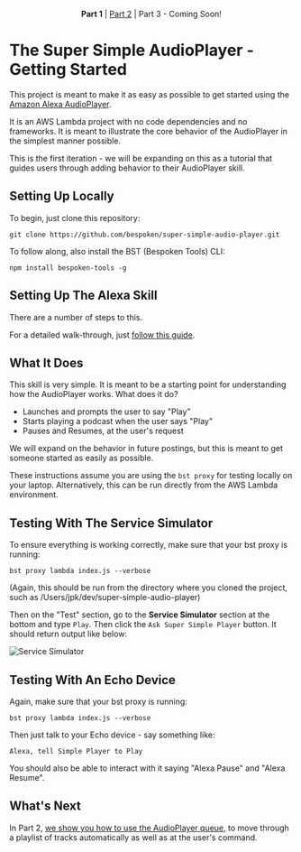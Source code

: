<p align="center" >
    <strong>Part 1</strong> 
    | <a href="https://github.com/bespoken/super-simple-audio-player/tree/Part2">Part 2</a> 
    | Part 3 - Coming Soon!
</p>

# The Super Simple AudioPlayer - Getting Started
This project is meant to make it as easy as possible to get started using the [Amazon Alexa AudioPlayer](https://developer.amazon.com/public/solutions/alexa/alexa-skills-kit/docs/custom-audioplayer-interface-reference).

It is an AWS Lambda project with no code dependencies and no frameworks. It is meant to illustrate the core behavior of the AudioPlayer in the simplest manner possible.

This is the first iteration - we will be expanding on this as a tutorial that guides users through adding behavior to their AudioPlayer skill.

## Setting Up Locally
To begin, just clone this repository:
```
git clone https://github.com/bespoken/super-simple-audio-player.git
```

To follow along, also install the BST (Bespoken Tools) CLI:
```
npm install bespoken-tools -g
```

## Setting Up The Alexa Skill
There are a number of steps to this.

For a detailed walk-through, just [follow this guide](https://github.com/bespoken/super-simple-audio-player/blob/Part1/docs/skill_setup.md).

## What It Does
This skill is very simple. It is meant to be a starting point for understanding how the AudioPlayer works. What does it do?

* Launches and prompts the user to say "Play"
* Starts playing a podcast when the user says "Play"
* Pauses and Resumes, at the user's request

We will expand on the behavior in future postings, but this is meant to get someone started as easily as possible.

These instructions assume you are using the `bst proxy` for testing locally on your laptop. Alternatively, this can be run directly from the AWS Lambda environment.

## Testing With The Service Simulator
To ensure everything is working correctly, make sure that your bst proxy is running:
```
bst proxy lambda index.js --verbose
```
(Again, this should be run from the directory where you cloned the project, such as /Users/jpk/dev/super-simple-audio-player)

Then on the "Test" section, go to the **Service Simulator** section at the bottom and type `Play`. Then click the `Ask Super Simple Player` button. It should return output like below:

![Service Simulator](https://raw.githubusercontent.com/bespoken/super-simple-audio-player/Part1/misc/SkillServiceSimulator.png)

## Testing With An Echo Device
Again, make sure that your bst proxy is running:
```
bst proxy lambda index.js --verbose
```

Then just talk to your Echo device - say something like:
```
Alexa, tell Simple Player to Play
```

You should also be able to interact with it saying "Alexa Pause" and "Alexa Resume".

## What's Next
In Part 2, [we show you how to use the AudioPlayer queue](https://github.com/bespoken/super-simple-audio-player/blob/Part2/README.md), to move through a playlist of tracks automatically as well as at the user's command.
